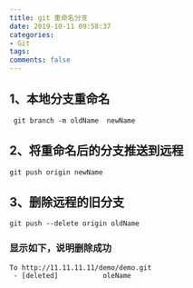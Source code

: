 ```yaml
---
title: git 重命名分支
date: 2019-10-11 09:58:37
categories:
- Git
tags:
comments: false
---
```


## **1、本地分支重命名**

```
 git branch -m oldName  newName
```

## **2、将重命名后的分支推送到远程**

```
git push origin newName
```

## 3、删除远程的旧分支

```
git push --delete origin oldName
```

### 显示如下，说明删除成功

```
To http://11.11.11.11/demo/demo.git
 - [deleted]           oleName
```

